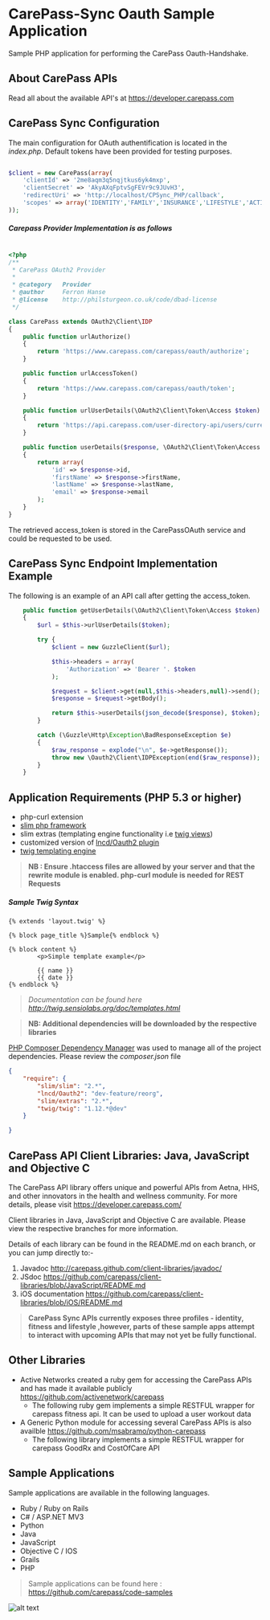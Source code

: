 CarePass-Sync Oauth Sample Application
=============

Sample PHP application for performing the CarePass Oauth-Handshake.


About CarePass APIs
--------------------
Read all about the available API's at https://developer.carepass.com

CarePass Sync Configuration
--------------------

The main configuration for OAuth authentification is located in the *index.php*. Default tokens have been provided for testing purposes.
 
```php

$client = new CarePass(array(
    'clientId' => '2me8aqm3q5nqjtkus6yk4mxp',
    'clientSecret' => 'AkyAXqFptvSgFEVr9c9JUvH3',
    'redirectUri' => 'http://localhost/CPSync_PHP/callback',
    'scopes' => array('IDENTITY','FAMILY','INSURANCE','LIFESTYLE','ACTIVITY','APPOINTMENT','FITNESS')
));

```

##### Carepass Provider Implementation is as follows
```php

<?php
/**
 * CarePass OAuth2 Provider
 *
 * @category   Provider
 * @author     Ferron Hanse
 * @license    http://philsturgeon.co.uk/code/dbad-license
 */

class CarePass extends OAuth2\Client\IDP
{
    public function urlAuthorize()
    {
        return 'https://www.carepass.com/carepass/oauth/authorize';
    }

    public function urlAccessToken()
    {
        return 'https://www.carepass.com/carepass/oauth/token';
    }

    public function urlUserDetails(\OAuth2\Client\Token\Access $token)
    {
        return 'https://api.carepass.com/user-directory-api/users/currentUser';
    }

    public function userDetails($response, \OAuth2\Client\Token\Access $token)
    {
        return array(
            'id' => $response->id,
            'firstName' => $response->firstName,
            'lastName' => $response->lastName,
            'email' => $response->email
        );
    }
}

```


				
The retrieved access_token is stored in the CarePassOAuth service and could be requested to be used. 

CarePass Sync Endpoint Implementation Example
--------------------

The following is an example of an API call after getting the access_token. 

```php
    public function getUserDetails(\OAuth2\Client\Token\Access $token)
    {
        $url = $this->urlUserDetails($token);

        try {
            $client = new GuzzleClient($url);

            $this->headers = array(
                'Authorization' => 'Bearer '. $token
            );

            $request = $client->get(null,$this->headers,null)->send();
            $response = $request->getBody();

            return $this->userDetails(json_decode($response), $token);
        }

        catch (\Guzzle\Http\Exception\BadResponseException $e)
        {
            $raw_response = explode("\n", $e->getResponse());
            throw new \Oauth2\Client\IDPException(end($raw_response));
        }
    }
```	
	
Application Requirements (PHP 5.3 or higher)
-----------------------------------------------
+ php-curl extension
+ [slim php framework](http://www.slimframework.com/)
+ slim extras (templating engine functionality i.e [twig views](http://twig.sensiolabs.org/))
+ customized version of [lncd/Oauth2 plugin](https://github.com/lncd/OAuth2)
+ [twig templating engine](http://twig.sensiolabs.org/)

> **NB : Ensure .htaccess files are allowed by your server and that the rewrite module is enabled. php-curl module is needed for REST Requests**

##### Sample Twig Syntax
```twig
{% extends 'layout.twig' %}

{% block page_title %}Sample{% endblock %}

{% block content %}
        <p>Simple template example</p>

        {{ name }}
        {{ date }}
{% endblock %}
```

> *Documentation can be found here  http://twig.sensiolabs.org/doc/templates.html*


> **NB: Additional dependencies will be downloaded by the respective libraries**

[PHP Composer Dependency Manager](http://getcomposer.org/) was used to manage all of the project dependencies. Please review the *composer.json* file

```json
{
    "require": {
        "slim/slim": "2.*",
        "lncd/Oauth2": "dev-feature/reorg",
        "slim/extras": "2.*",
        "twig/twig": "1.12.*@dev"
    }

}
```


CarePass API Client Libraries: Java, JavaScript and Objective C
---------------------------------------------------------------
The CarePass API library offers unique and powerful APIs from Aetna, HHS, and other innovators in the health and wellness community. For more details, please visit <https://developer.carepass.com/>

Client libraries in Java, JavaScript and Objective C are available. Please view the respective branches for more information.

Details of each  library can be found in the README.md on each branch, or you can jump directly to:-

1. Javadoc <http://carepass.github.com/client-libraries/javadoc/>
2. JSdoc <https://github.com/carepass/client-libraries/blob/JavaScript/README.md>
3. iOS documentation <https://github.com/carepass/client-libraries/blob/iOS/README.md>

> **CarePass Sync APIs currently exposes three profiles - identity, fitness and lifestyle ,however, parts of these sample apps attempt to interact with upcoming APIs that may not yet be fully functional.**


Other Libraries 
---------------------------------------------------------------
+ Active Networks created a ruby gem for accessing the CarePass APIs and has made it available publicly https://github.com/activenetwork/carepass
	+ The following ruby gem implements a simple RESTFUL wrapper for carepass fitness api. It can be used to upload a user workout data
+ A Generic Python module for accessing several CarePass APIs is also availble https://github.com/msabramo/python-carepass
	+ The following library implements a simple RESTFUL wrapper for carepass GoodRx and CostOfCare API
	
Sample Applications
---------------------------------------------------------------- 
Sample applications are available in the following languages.
+ Ruby / Ruby on Rails
+ C# / ASP.NET MV3
+ Python
+ Java
+ JavaScript
+ Objective C / IOS
+ Grails
+ PHP
	
> Sample applications can be found here : https://github.com/carepass/code-samples


![alt text](https://www.carepass.com/carepass/resources/images/registered_cp_logo.png "CarePass Logo")
